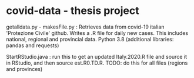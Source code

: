 # covid-data - thesis project

getalldata.py - makesFile.py :
  Retrieves data from covid-19 italian 'Protezione Civile' github. Writes a .R file for daily new cases. This includes national, regional and provincial data.
  Python 3.8 (additional libraries: pandas and requests)
  
StartRStudio.java :
  run this to get an updated Italy.2020.R file and source it in RStudio, and then source est.R0.TD.R.
  TODO: do this for all files (regions and provinces)
